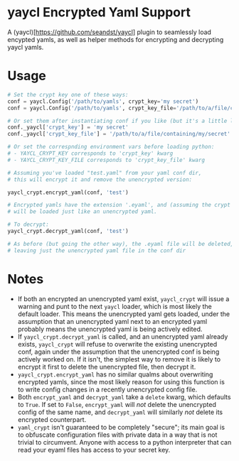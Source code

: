 # yaycl Encrypted Yaml Support

A (yaycl)[https://github.com/seandst/yaycl] plugin to seamlessly load encypted yamls,
as well as helper methods for encrypting and decrypting yaycl yamls.

# Usage

```python
# Set the crypt key one of these ways:
conf = yaycl.Config('/path/to/yamls', crypt_key='my secret')
conf = yaycl.Config('/path/to/yamls', crypt_key_file='/path/to/a/file/containing/my/secret')

# Or set them after instantiating conf if you like (but it's a little less pretty):
conf._yaycl['crypt_key'] = 'my secret'
conf._yaycl['crypt_key_file'] = '/path/to/a/file/containing/my/secret'

# Or set the correspnding environment vars before loading python:
# - YAYCL_CRYPT_KEY corresponds to 'crypt_key' kwarg
# - YAYCL_CRYPT_KEY_FILE corresponds to 'crypt_key_file' kwarg

# Assuming you've loaded "test.yaml" from your yaml conf dir,
# this will encrypt it and remove the unencrypted version:

yaycl_crypt.encrypt_yaml(conf, 'test')

# Encrypted yamls have the extension '.eyaml', and (assuming the crypt key is set)
# will be loaded just like an unencrypted yaml.

# To decrypt:
yaycl_crypt.decrypt_yaml(conf, 'test')

# As before (but going the other way), the .eyaml file will be deleted,
# leaving just the unencrypted yaml file in the conf dir
```

# Notes

- If both an encrypted an unencrypted yaml exist, `yaycl_crypt` will issue a warning
  and punt to the next `yaycl` loader, which is most likely the default loader. This
  means the unencrypted yaml gets loaded, under the assumption that an unencrypted yaml
  next to an encrypted yaml probably means the unencrypted yaml is being actively edited.
- If `yaycl_crypt.decrypt_yaml` is called, and an unencrypted yaml already exists, 
  `yaycl_crypt` will refuse to overwrite the existing unencrypted conf, again under the
  assumption that the unencrypted conf is being actively worked on. If it isn't, the
  simplest way to remove it is likely to encrypt it first to delete the unencrypted file,
  then decrypt it.
- `yaycl_crypt.encrypt_yaml` has no similar qualms about overwriting encrypted yamls, since
  the most likely reason for using this function is to write config changes in a recently
  unencrypted config file.
- Both `encrypt_yaml` and `decrypt_yaml` take a `delete` kwarg, which defaults to `True`.
  If set to `False`, `encrypt_yaml` will *not* delete the unencrypted config of the same
  name, and `decrypt_yaml` will similarly *not* delete its encrypted counterpart.
- `yaml_crypt` isn't guaranteed to be completely "secure"; its main goal is to obfuscate
  configuration files with private data in a way that is not trivial to circumvent.
  Anyone with access to a python interpreter that can read your eyaml files has access
  to your secret key.

```
